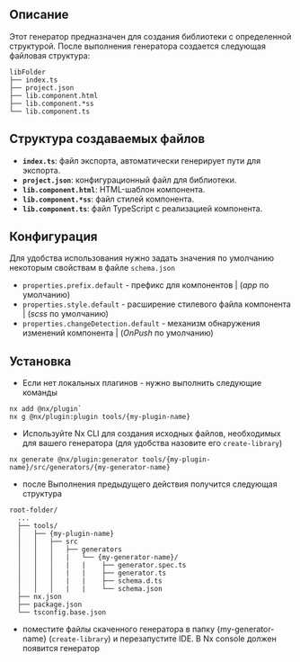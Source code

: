 ## Описание

Этот генератор предназначен для создания библиотеки с определенной структурой. После выполнения генератора создается следующая файловая структура:

```
libFolder
├── index.ts
├── project.json
├── lib.component.html
├── lib.component.*ss
└── lib.component.ts
```

## Структура создаваемых файлов

- **`index.ts`**: файл экспорта, автоматически генерирует пути для экспорта.
- **`project.json`**: конфигурационный файл для библиотеки.
- **`lib.component.html`**: HTML-шаблон компонента.
- **`lib.component.*ss`**: файл стилей компонента.
- **`lib.component.ts`**: файл TypeScript с реализацией компонента.

## Конфигурация

Для удобства использования нужно задать значения по умолчанию некоторым свойствам в файле `schema.json`
- `properties.prefix.default` - префикс для компонентов | (_app_ по умолчанию)
- `properties.style.default` - расширение стилевого файла компонента | (_scss_ по умолчанию)
- `properties.changeDetection.default` - механизм обнаружения изменений компонента | (_OnPush_ по умолчанию)


## Установка

- Если нет локальных плагинов - нужно выполнить следующие команды

```
nx add @nx/plugin`
nx g @nx/plugin:plugin tools/{my-plugin-name}
```

- Используйте Nx CLI для создания исходных файлов, необходимых для вашего генератора (для удобства назовите его `create-library`)

```
nx generate @nx/plugin:generator tools/{my-plugin-name}/src/generators/{my-generator-name}
```

- после Выполнения предыдущего действия получится следующая структура
 
```
root-folder/
  ...
  ├── tools/
  │   ├── {my-plugin-name}
  │   │   ├── src
  │   │   │   ├── generators
  │   │   │   |   └── {my-generator-name}/
  │   │   │   |   |    ├── generator.spec.ts
  │   │   │   |   |    ├── generator.ts
  │   │   │   |   |    ├── schema.d.ts
  │   │   │   |   |    └── schema.json
  ├── nx.json
  ├── package.json
  └── tsconfig.base.json
```

- поместите файлы скаченного генератора в папку {my-generator-name} (`create-library`) и перезапустите IDE. 
В Nx console должен появится генератор 
